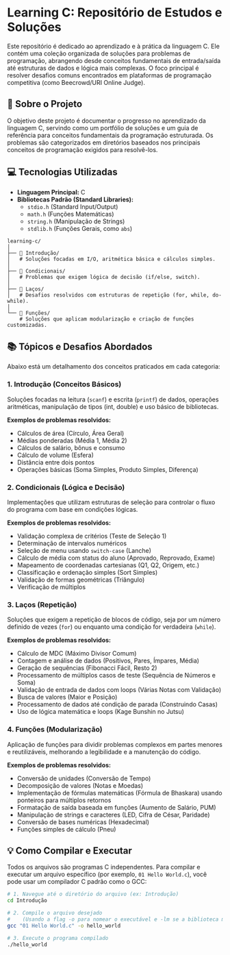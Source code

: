 # Learning C: Repositório de Estudos e Soluções

Este repositório é dedicado ao aprendizado e à prática da linguagem C. Ele contém uma coleção organizada de soluções para problemas de programação, abrangendo desde conceitos fundamentais de entrada/saída até estruturas de dados e lógica mais complexas. O foco principal é resolver desafios comuns encontrados em plataformas de programação competitiva (como Beecrowd/URI Online Judge).

## 🚀 Sobre o Projeto

O objetivo deste projeto é documentar o progresso no aprendizado da linguagem C, servindo como um portfólio de soluções e um guia de referência para conceitos fundamentais da programação estruturada. Os problemas são categorizados em diretórios baseados nos principais conceitos de programação exigidos para resolvê-los.

## 💻 Tecnologias Utilizadas

* **Linguagem Principal:** C
* **Bibliotecas Padrão (Standard Libraries):**
    * `stdio.h` (Standard Input/Output)
    * `math.h` (Funções Matemáticas)
    * `string.h` (Manipulação de Strings)
    * `stdlib.h` (Funções Gerais, como `abs`)
```
learning-c/
│
├── 📁 Introdução/
│   # Soluções focadas em I/O, aritmética básica e cálculos simples.
│
├── 📁 Condicionais/
│   # Problemas que exigem lógica de decisão (if/else, switch).
│
├── 📁 Laços/
│   # Desafios resolvidos com estruturas de repetição (for, while, do-while).
│
└── 📁 Funções/
    # Soluções que aplicam modularização e criação de funções customizadas.
```

## 📚 Tópicos e Desafios Abordados

Abaixo está um detalhamento dos conceitos praticados em cada categoria:

### 1. Introdução (Conceitos Básicos)

Soluções focadas na leitura (`scanf`) e escrita (`printf`) de dados, operações aritméticas, manipulação de tipos (int, double) e uso básico de bibliotecas.

**Exemplos de problemas resolvidos:**
* Cálculos de área (Círculo, Área Geral)
* Médias ponderadas (Média 1, Média 2)
* Cálculos de salário, bônus e consumo
* Cálculo de volume (Esfera)
* Distância entre dois pontos
* Operações básicas (Soma Simples, Produto Simples, Diferença)

### 2. Condicionais (Lógica e Decisão)

Implementações que utilizam estruturas de seleção para controlar o fluxo do programa com base em condições lógicas.

**Exemplos de problemas resolvidos:**
* Validação complexa de critérios (Teste de Seleção 1)
* Determinação de intervalos numéricos
* Seleção de menu usando `switch-case` (Lanche)
* Cálculo de média com status do aluno (Aprovado, Reprovado, Exame)
* Mapeamento de coordenadas cartesianas (Q1, Q2, Origem, etc.)
* Classificação e ordenação simples (Sort Simples)
* Validação de formas geométricas (Triângulo)
* Verificação de múltiplos

### 3. Laços (Repetição)

Soluções que exigem a repetição de blocos de código, seja por um número definido de vezes (`for`) ou enquanto uma condição for verdadeira (`while`).

**Exemplos de problemas resolvidos:**
* Cálculo de MDC (Máximo Divisor Comum)
* Contagem e análise de dados (Positivos, Pares, Ímpares, Média)
* Geração de sequências (Fibonacci Fácil, Resto 2)
* Processamento de múltiplos casos de teste (Sequência de Números e Soma)
* Validação de entrada de dados com loops (Várias Notas com Validação)
* Busca de valores (Maior e Posição)
* Processamento de dados até condição de parada (Construindo Casas)
* Uso de lógica matemática e loops (Kage Bunshin no Jutsu)

### 4. Funções (Modularização)

Aplicação de funções para dividir problemas complexos em partes menores e reutilizáveis, melhorando a legibilidade e a manutenção do código.

**Exemplos de problemas resolvidos:**
* Conversão de unidades (Conversão de Tempo)
* Decomposição de valores (Notas e Moedas)
* Implementação de fórmulas matemáticas (Fórmula de Bhaskara) usando ponteiros para múltiplos retornos
* Formatação de saída baseada em funções (Aumento de Salário, PUM)
* Manipulação de strings e caracteres (LED, Cifra de César, Paridade)
* Conversão de bases numéricas (Hexadecimal)
* Funções simples de cálculo (Pneu)

## 💡 Como Compilar e Executar

Todos os arquivos são programas C independentes. Para compilar e executar um arquivo específico (por exemplo, `01 Hello World.c`), você pode usar um compilador C padrão como o GCC:

```bash
# 1. Navegue até o diretório do arquivo (ex: Introdução)
cd Introdução

# 2. Compile o arquivo desejado
#    (Usando a flag -o para nomear o executável e -lm se a biblioteca math.h for necessária)
gcc "01 Hello World.c" -o hello_world

# 3. Execute o programa compilado
./hello_world
